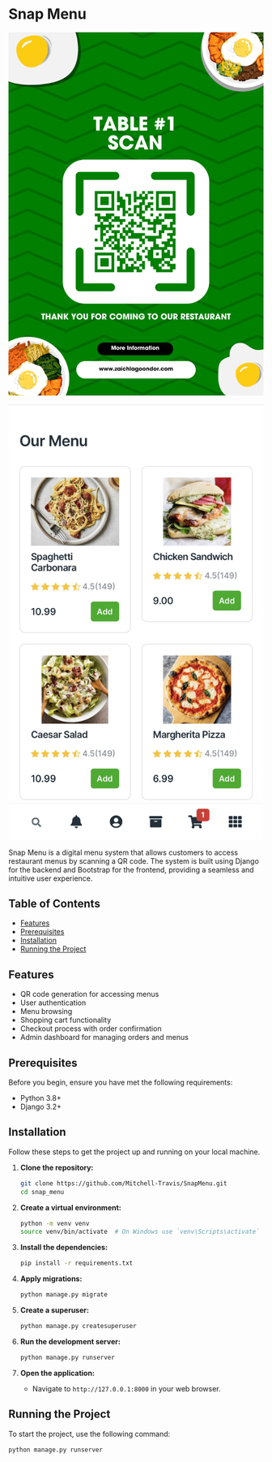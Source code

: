 # Snap Menu

![Snap Menu Logo](menu_dashboard/static/menu_dashboard/images/Qroce_Table_1.png)


![Snap Menu Logo](menu_dashboard/static/menu_dashboard/images/Menu.jpg)


Snap Menu is a digital menu system that allows customers to access restaurant menus by scanning a QR code. The system is built using Django for the backend and Bootstrap for the frontend, providing a seamless and intuitive user experience.

## Table of Contents

- [Features](#features)
- [Prerequisites](#prerequisites)
- [Installation](#installation)
- [Running the Project](#running-the-project)

## Features

- QR code generation for accessing menus
- User authentication
- Menu browsing
- Shopping cart functionality
- Checkout process with order confirmation
- Admin dashboard for managing orders and menus

## Prerequisites

Before you begin, ensure you have met the following requirements:

- Python 3.8+
- Django 3.2+

## Installation

Follow these steps to get the project up and running on your local machine.

1. **Clone the repository:**
    ```sh
    git clone https://github.com/Mitchell-Travis/SnapMenu.git
    cd snap_menu
    ```

2. **Create a virtual environment:**
    ```sh
    python -m venv venv
    source venv/bin/activate  # On Windows use `venv\Scripts\activate`
    ```

3. **Install the dependencies:**
    ```sh
    pip install -r requirements.txt
    ```

4. **Apply migrations:**
    ```sh
    python manage.py migrate
    ```

5. **Create a superuser:**
    ```sh
    python manage.py createsuperuser
    ```

6. **Run the development server:**
    ```sh
    python manage.py runserver
    ```

7. **Open the application:**
    - Navigate to `http://127.0.0.1:8000` in your web browser.

## Running the Project

To start the project, use the following command:
```sh
python manage.py runserver


